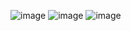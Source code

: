 ![image](https://github.com/FrostJan/QuizGame/assets/65491786/9504d72b-f20f-467d-bffe-ffc5bca5cafd)
![image](https://github.com/user-attachments/assets/f20c1ecb-af20-4ee5-a1ce-548a7a950d54)
![image](https://github.com/user-attachments/assets/b68cb4a6-1bf9-4fc1-a2da-ee9437d1c4a1)
